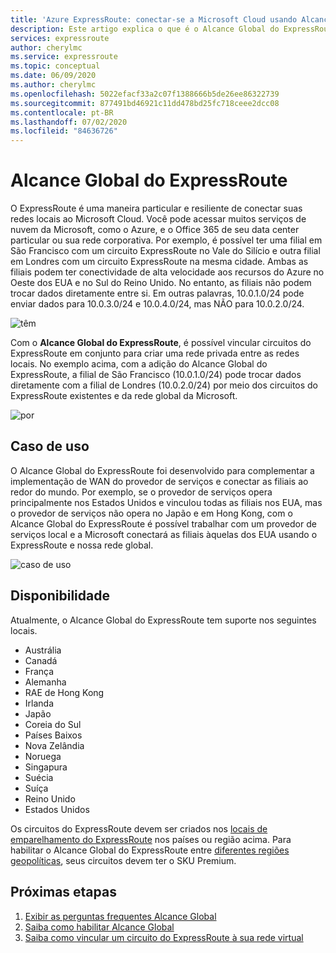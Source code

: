 ```yaml
---
title: 'Azure ExpressRoute: conectar-se a Microsoft Cloud usando Alcance Global'
description: Este artigo explica o que é o Alcance Global do ExpressRoute.
services: expressroute
author: cherylmc
ms.service: expressroute
ms.topic: conceptual
ms.date: 06/09/2020
ms.author: cherylmc
ms.openlocfilehash: 5022efacf33a2c07f1388666b5de26ee86322739
ms.sourcegitcommit: 877491bd46921c11dd478bd25fc718ceee2dcc08
ms.contentlocale: pt-BR
ms.lasthandoff: 07/02/2020
ms.locfileid: "84636726"
---
```

# <a name="expressroute-global-reach"></a>Alcance Global do ExpressRoute
O ExpressRoute é uma maneira particular e resiliente de conectar suas redes locais ao Microsoft Cloud. Você pode acessar muitos serviços de nuvem da Microsoft, como o Azure, e o Office 365 de seu data center particular ou sua rede corporativa. Por exemplo, é possível ter uma filial em São Francisco com um circuito ExpressRoute no Vale do Silício e outra filial em Londres com um circuito ExpressRoute na mesma cidade. Ambas as filiais podem ter conectividade de alta velocidade aos recursos do Azure no Oeste dos EUA e no Sul do Reino Unido. No entanto, as filiais não podem trocar dados diretamente entre si. Em outras palavras, 10.0.1.0/24 pode enviar dados para 10.0.3.0/24 e 10.0.4.0/24, mas NÃO para 10.0.2.0/24.

![têm][1]

Com o **Alcance Global do ExpressRoute**, é possível vincular circuitos do ExpressRoute em conjunto para criar uma rede privada entre as redes locais. No exemplo acima, com a adição do Alcance Global do ExpressRoute, a filial de São Francisco (10.0.1.0/24) pode trocar dados diretamente com a filial de Londres (10.0.2.0/24) por meio dos circuitos do ExpressRoute existentes e da rede global da Microsoft. 

![por][2]

## <a name="use-case"></a>Caso de uso
O Alcance Global do ExpressRoute foi desenvolvido para complementar a implementação de WAN do provedor de serviços e conectar as filiais ao redor do mundo. Por exemplo, se o provedor de serviços opera principalmente nos Estados Unidos e vinculou todas as filiais nos EUA, mas o provedor de serviços não opera no Japão e em Hong Kong, com o Alcance Global do ExpressRoute é possível trabalhar com um provedor de serviços local e a Microsoft conectará as filiais àquelas dos EUA usando o ExpressRoute e nossa rede global.

![caso de uso][3]

## <a name="availability"></a>Disponibilidade 
Atualmente, o Alcance Global do ExpressRoute tem suporte nos seguintes locais.

* Austrália
* Canadá
* França
* Alemanha
* RAE de Hong Kong
* Irlanda
* Japão
* Coreia do Sul
* Países Baixos
* Nova Zelândia
* Noruega
* Singapura
* Suécia
* Suíça
* Reino Unido
* Estados Unidos

Os circuitos do ExpressRoute devem ser criados nos [locais de emparelhamento do ExpressRoute](expressroute-locations.md) nos países ou região acima. Para habilitar o Alcance Global do ExpressRoute entre [diferentes regiões geopolíticas](expressroute-locations.md), seus circuitos devem ter o SKU Premium.

## <a name="next-steps"></a>Próximas etapas
1. [Exibir as perguntas frequentes Alcance Global](expressroute-faqs.md#globalreach)
2. [Saiba como habilitar Alcance Global](expressroute-howto-set-global-reach.md)
3. [Saiba como vincular um circuito do ExpressRoute à sua rede virtual](expressroute-howto-linkvnet-arm.md)


<!--Image References-->
[1]: ./media/expressroute-global-reach/1.png "diagrama sem alcance global"
[2]: ./media/expressroute-global-reach/2.png "diagrama com alcance global"
[3]: ./media/expressroute-global-reach/3.png "caso de uso do alcance global"

